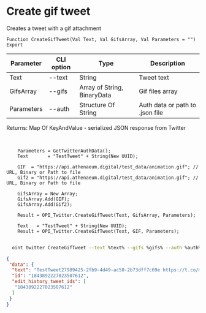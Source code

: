 ﻿---
sidebar_position: 4
---

# Create gif tweet
 Creates a tweet with a gif attachment



`Function CreateGifTweet(Val Text, Val GifsArray, Val Parameters = "") Export`

  | Parameter | CLI option | Type | Description |
  |-|-|-|-|
  | Text | --text | String | Tweet text |
  | GifsArray | --gifs | Array of String, BinaryData | Gif files array |
  | Parameters | --auth | Structure Of String | Auth data or path to .json file |

  
  Returns:  Map Of KeyAndValue - serialized JSON response from Twitter

<br/>




```bsl title="Code example"
    Parameters = GetTwitterAuthData();
    Text       = "TestTweet" + String(New UUID);

    GIF  = "https://api.athenaeum.digital/test_data/animation.gif"; // URL, Binary or Path to file
    Gif2 = "https://api.athenaeum.digital/test_data/animation.gif"; // URL, Binary or Path to file

    GifsArray = New Array;
    GifsArray.Add(GIF);
    GifsArray.Add(Gif2);

    Result = OPI_Twitter.CreateGifTweet(Text, GifsArray, Parameters);

    Text   = "TestTweet" + String(New UUID);
    Result = OPI_Twitter.CreateGifTweet(Text, GIF, Parameters);
```



```sh title="CLI command example"
    
  oint twitter CreateGifTweet --text %text% --gifs %gifs% --auth %auth%

```

```json title="Result"
{
 "data": {
  "text": "TestTweet27989425-2fb9-4d49-ac50-2b73dff7c69e https://t.co/m6q4Bzxea3",
  "id": "1843892227023507612",
  "edit_history_tweet_ids": [
   "1843892227023507612"
  ]
 }
}
```
